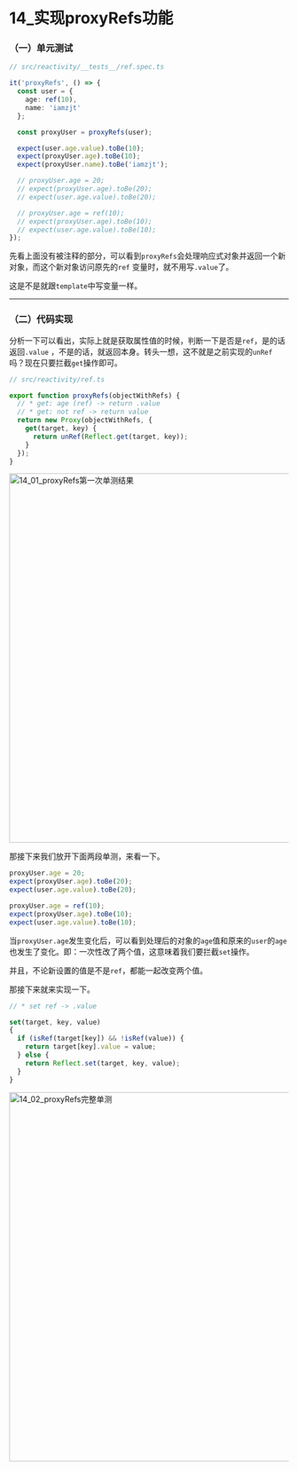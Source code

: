 # 14_实现proxyRefs功能

### （一）单元测试

```ts
// src/reactivity/__tests__/ref.spec.ts

it('proxyRefs', () => {
  const user = {
    age: ref(10),
    name: 'iamzjt'
  };

  const proxyUser = proxyRefs(user);

  expect(user.age.value).toBe(10);
  expect(proxyUser.age).toBe(10);
  expect(proxyUser.name).toBe('iamzjt');

  // proxyUser.age = 20;
  // expect(proxyUser.age).toBe(20);
  // expect(user.age.value).toBe(20);

  // proxyUser.age = ref(10);
  // expect(proxyUser.age).toBe(10);
  // expect(user.age.value).toBe(10);
});
```

先看上面没有被注释的部分，可以看到`proxyRefs`会处理响应式对象并返回一个新对象，而这个新对象访问原先的`ref`
变量时，就不用写`.value`了。

这是不是就跟`template`中写变量一样。

---------------------------------------------------------------------------------------

### （二）代码实现

分析一下可以看出，实际上就是获取属性值的时候，判断一下是否是`ref`，是的话返回`.value`
，不是的话，就返回本身。转头一想，这不就是之前实现的`unRef`
吗？现在只要拦截`get`操作即可。

```ts
// src/reactivity/ref.ts

export function proxyRefs(objectWithRefs) {
  // * get: age (ref) -> return .value
  // * get: not ref -> return value
  return new Proxy(objectWithRefs, {
    get(target, key) {
      return unRef(Reflect.get(target, key));
    }
  });
}
```

<img src="https://iamzjt-1256754140.cos.ap-nanjing.myqcloud.com/images/202211220644285.png" width="666" alt="14_01_proxyRefs第一次单测结果"/>

那接下来我们放开下面两段单测，来看一下。

```ts
proxyUser.age = 20;
expect(proxyUser.age).toBe(20);
expect(user.age.value).toBe(20);

proxyUser.age = ref(10);
expect(proxyUser.age).toBe(10);
expect(user.age.value).toBe(10);
```

当`proxyUser.age`发生变化后，可以看到处理后的对象的`age`值和原来的`user`的`age`
也发生了变化。即：一次性改了两个值，这意味着我们要拦截`set`操作。

并且，不论新设置的值是不是`ref`，都能一起改变两个值。

那接下来就来实现一下。

```ts
// * set ref -> .value

set(target, key, value)
{
  if (isRef(target[key]) && !isRef(value)) {
    return target[key].value = value;
  } else {
    return Reflect.set(target, key, value);
  }
}
```

<img src="https://iamzjt-1256754140.cos.ap-nanjing.myqcloud.com/images/202211220647056.png" width="666" alt="14_02_proxyRefs完整单测"/>
